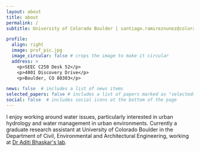 ```yaml
---
layout: about
title: about
permalink: /
subtitle: University of Colorado Boulder | santiago.ramireznunez@colorado.edu

profile:
  align: right
  image: prof_pic.jpg
  image_circular: false # crops the image to make it circular
  address: >
    <p>SEEC C250 Desk 52</p>
    <p>4001 Discovery Drive</p>
    <p>Boulder, CO 80303</p>

news: false  # includes a list of news items
selected_papers: false # includes a list of papers marked as "selected={true}"
social: false  # includes social icons at the bottom of the page
---
```


I enjoy working around water issues, particularly interested in urban hydrology and water management in urban environments. Currently a graduate research assistant at University of Colorado Boulder in the Department of Civil, Environmental and Architectural Engineering, working at [Dr Aditi Bhaskar's lab](https://aditibhaskar.com/).
